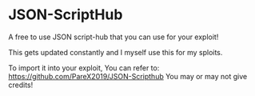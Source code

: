 # JSON-ScriptHub

A free to use JSON script-hub that you can use for your exploit!

This gets updated constantly and I myself use this for my sploits.

To import it into your exploit, You can refer to: https://github.com/PareX2019/JSON-Scripthub
You may or may not give credits!
